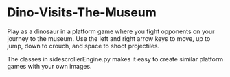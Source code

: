 # Dino-Visits-The-Museum
Play as a dinosaur in a platform game where you fight opponents on your journey to the museum.
Use the left and right arrow keys to move, up to jump, down to crouch, and space to shoot projectiles.

The classes in sidescrollerEngine.py makes it easy to create similar platform games with your own images.
